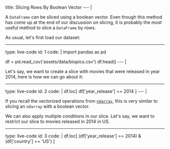 title: Slicing Rows By Boolean Vector
--- |

  A `DataFrame` can be sliced using a boolean vector. Even though this method has come up at the end of our discussion on slicing, it is probably the most useful method to slice a `DataFrame` by rows.

  As usual, let's first load our dataset:

---
type: live-code
id: 1
code: |
  import pandas as pd

  df = pd.read_csv('assets/data/biopics.csv')
  df.head()
--- |

  Let's say, we want to create a slice with movies that were released in year 2014, here is how we can go about it:

---
type: live-code
id: 2
code: |
  df.loc[ df['year_release'] == 2014 ]
--- |

  If you recall the vectorized operations from [`ndarray`](/topic/ndarray), this is very similar to slicing an `ndarray` with a boolean vector.

  We can also apply multiple conditions in our slice. Let's say, we want to restrict our slice to movies released in 2014 in US.

---
type: live-code
id: 3
code: |
  df.loc[ (df['year_release'] == 2014) & (df['country'] == 'US') ]
